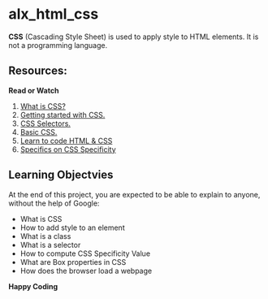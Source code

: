 # alx_html_css

**CSS** (Cascading Style Sheet) is used to apply style to HTML elements.
It is not a programming language.

## Resources:

**Read or Watch**

1. [What is CSS?](https://developer.mozilla.org/en-US/docs/Learn_web_development/Core/Styling_basics/What_is_CSS)
2. [Getting started with CSS.](https://developer.mozilla.org/en-US/docs/Learn_web_development/Core/Styling_basics/Getting_started)
3. [CSS Selectors.](https://developer.mozilla.org/en-US/docs/Learn_web_development/Core/Styling_basics/Basic_selectors)
4. [Basic CSS.](https://edu.gcfglobal.org/en/basic-css/)
5. [Learn to code HTML & CSS](https://learn.shayhowe.com/html-css/)
6. [Specifics on CSS Specificity](https://css-tricks.com/specifics-on-css-specificity/)


## Learning Objectvies

At the end of this project, you are expected to be able to explain to anyone, without the help of Google:


- What is CSS
- How to add style to an element
- What is a class
- What is a selector
- How to compute CSS Specificity Value
- What are Box properties in CSS
- How does the browser load a webpage

__Happy Coding__

